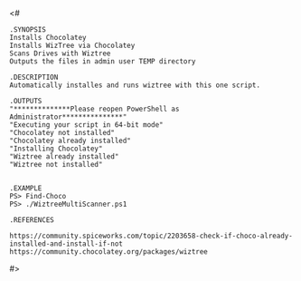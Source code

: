 <#

    .SYNOPSIS
    Installs Chocolatey
    Installs WizTree via Chocolatey
    Scans Drives with Wiztree
    Outputs the files in admin user TEMP directory

    .DESCRIPTION
    Automatically installes and runs wiztree with this one script.

    .OUTPUTS
    "**************Please reopen PowerShell as Administrator***************"
    "Executing your script in 64-bit mode"
    "Chocolatey not installed"
    "Chocolatey already installed"
    "Installing Chocolatey"
    "Wiztree already installed"
    "Wiztree not installed"


    .EXAMPLE
    PS> Find-Choco
    PS> ./WiztreeMultiScanner.ps1

    .REFERENCES

    https://community.spiceworks.com/topic/2203658-check-if-choco-already-installed-and-install-if-not
    https://community.chocolatey.org/packages/wiztree
    
#>
